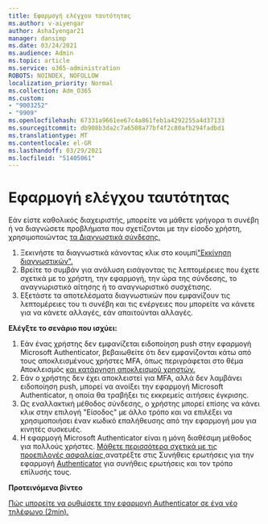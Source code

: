 ```yaml
---
title: Εφαρμογή ελέγχου ταυτότητας
ms.author: v-aiyengar
author: AshaIyengar21
manager: dansimp
ms.date: 03/24/2021
ms.audience: Admin
ms.topic: article
ms.service: o365-administration
ROBOTS: NOINDEX, NOFOLLOW
localization_priority: Normal
ms.collection: Adm_O365
ms.custom:
- "9003252"
- "9909"
ms.openlocfilehash: 67331a9661ee67c4a861feb1a4292255a4d37133
ms.sourcegitcommit: db908b3da2c7a6508a77bf4f2c80afb294fadbd1
ms.translationtype: MT
ms.contentlocale: el-GR
ms.lasthandoff: 03/29/2021
ms.locfileid: "51405061"
---
```

# <a name="authentication-app"></a>Εφαρμογή ελέγχου ταυτότητας

Εάν είστε καθολικός διαχειριστής, μπορείτε να μάθετε γρήγορα τι συνέβη ή να διαγνώσετε προβλήματα που σχετίζονται με την είσοδο χρήστη, χρησιμοποιώντας [τα Διαγνωστικά σύνδεσης.](https://ms.portal.azure.com/microsoft.onmicrosoft.com?loginHint=shhada@microsoft.com#blade/Microsoft_AAD_IAM/ActiveDirectoryMenuBlade/diagnose/symptomId/ms_aad_dxp_signin_caDiagnoseAndSolveSummarySymptom)

1. Ξεκινήστε τα διαγνωστικά κάνοντας κλικ στο κουμπί["Εκκίνηση διαγνωστικών".](https://portal.azure.com/#blade/Microsoft_AAD_IAM/ActiveDirectoryMenuBlade/diagnose/symptomId/ms_aad_dxp_signin_caDiagnoseAndSolveSummarySymptom) 
1. Βρείτε το συμβάν για ανάλυση εισάγοντας τις λεπτομέρειες που έχετε σχετικά με το χρήστη, την εφαρμογή, την ώρα της σύνδεσης, το αναγνωριστικό αίτησης ή το αναγνωριστικό συσχέτισης.
1. Εξετάστε τα αποτελέσματα διαγνωστικών που εμφανίζουν τις λεπτομέρειες του τι συνέβη και τις ενέργειες που μπορείτε να κάνετε για να κάνετε αλλαγές, εάν απαιτούνται αλλαγές.

**Ελέγξτε το σενάριο που ισχύει:**

1. Εάν ένας χρήστης δεν εμφανίζεται ειδοποίηση push στην εφαρμογή Microsoft Authenticator, βεβαιωθείτε ότι δεν εμφανίζονται κάτω από τους αποκλεισμένους χρήστες MFA, όπως περιγράφεται στο θέμα Αποκλεισμός [και κατάργηση αποκλεισμού χρηστών.](https://portal.azure.com/#blade/Microsoft_AAD_IAM/ActiveDirectoryMenuBlade/diagnose/symptomId/ms_aad_dxp_signin_caDiagnoseAndSolveSummarySymptom)
1. Εάν ο χρήστης δεν έχει αποκλειστεί για MFA, αλλά δεν λαμβάνει ειδοποίηση push, μπορεί να ανοίξει την εφαρμογή Microsoft Authenticator, η οποία θα τραβήξει τις εκκρεμείς αιτήσεις έγκρισης.
1. Ως εναλλακτική μέθοδος σύνδεσης, ο χρήστης μπορεί επίσης να κάνει κλικ στην επιλογή "Είσοδος" με άλλο τρόπο και να επιλέξει να χρησιμοποιήσει έναν κωδικό επαλήθευσης από την εφαρμογή μου για κινητές συσκευές.
1. Η εφαρμογή Microsoft Authenticator είναι η μόνη διαθέσιμη μέθοδος για πολλούς χρήστες. [Μάθετε περισσότερα σχετικά με τις προεπιλογές ασφαλείας,](https://docs.microsoft.com/azure/active-directory/fundamentals/concept-fundamentals-security-defaults)ανατρέξτε στις Συνήθεις ερωτήσεις για την εφαρμογή [Authenticator](https://docs.microsoft.com/azure/active-directory/user-help/user-help-auth-app-faq) για συνήθεις ερωτήσεις και τον τρόπο επίλυσής τους.
 
**Προτεινόμενα βίντεο**

[Πώς μπορείτε να ρυθμίσετε την εφαρμογή Authenticator σε ένα νέο τηλέφωνο (2min).](https://go.microsoft.com/fwlink/?linkid=2158163&clcid=0x409)
